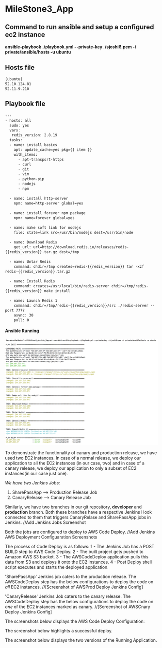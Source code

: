# MileStone3_App

## Command to run ansible and setup a configured ec2 instance
#### ansible-playbook ./playbook.yml --private-key ./sjoshi6.pem -i private/ansible/hosts -u ubuntu

## Hosts file
```
[ubuntu]
52.10.124.81
52.11.9.210
```

####

## Playbook file

```
---
- hosts: all
  sudo: yes
  vars:
   redis_version: 2.8.19
  tasks:
  - name: install basics
    apt: update_cache=yes pkg={{ item }}
    with_items:
      - apt-transport-https
      - curl
      - git
      - vim
      - python-pip
      - nodejs
      - npm

  - name: install http-server
    npm: name=http-server global=yes

  - name: install forever npm package
    npm: name=forever global=yes

  - name: make soft link for nodejs
    file: state=link src=/usr/bin/nodejs dest=/usr/bin/node

  - name: Download Redis
    get_url: url=http://download.redis.io/releases/redis-{{redis_version}}.tar.gz dest=/tmp

  - name: Untar Redis
    command: chdir=/tmp creates=redis-{{redis_version}} tar -xzf redis-{{redis_version}}.tar.gz

  - name: Install Redis
    command: creates=/usr/local/bin/redis-server chdir=/tmp/redis-{{redis_version}} make install

  - name: Launch Redis 1
    command: chdir=/tmp/redis-{{redis_version}}/src ./redis-server --port 7777
    async: 30
    poll: 0
```
#### Ansible Running

![ScreenShot](RunningAnsible.png)

To demonstrate the functionality of canary and production release, we have used two EC2 instances. In case of a normal release, we deploy our application to all the EC2 instances (in our case, two) and in case of a canary release, we deploy our application to only a subset of EC2 instances(in our case just one).

*We have two Jenkins Jobs:*
1. SharePassApp --> Production Release Job
2. CanaryRelease --> Canary Release Job

Similarly, we have two branches in our git repository, **developer** and **production** branch.
Both these branches have a respective Jenkins Hook connected to them that triggers CanaryRelase and SharePassApp jobs in Jenkins.
//Add Jenkins Jobs Screenshot

Both the jobs are configured to deploy to AWS Code Deploy.
//Add Jenkins AWS Deployment Configuaration Screenshots


The process of Code Deploy is as follows:
1 - The Jenkins Job has a POST BUILD step to AWS Code Deploy.
2 - The built project gets pushed to Amazon AWS S3 bucket.
3 - The AWSCodeDeploy application pulls this data from S3 and deploys it onto the EC2 instances.
4 - Post Deploy shell script executes and starts the deployed application.

'SharePassApp' Jenkins job caters to the production release. The AWSCodeDeploy step has the below configurations to deploy the code on *all* EC2 instances.
//[Screenshot of AWSProd Deploy Jenkins Config]

'CanaryRelease' Jenkins Job caters to the canary release. The AWSCodeDeploy step has the below configurations to deploy the code on *one* of the EC2 instances marked as canary.
//[Screenshot of AWSCnary Deploy Jenkins Config]

The screenshots below displays the AWS Code Deploy Configuration:

The screenshot below highlights a successful deploy.

The screenshot below displays the two versions of the Running Application.
